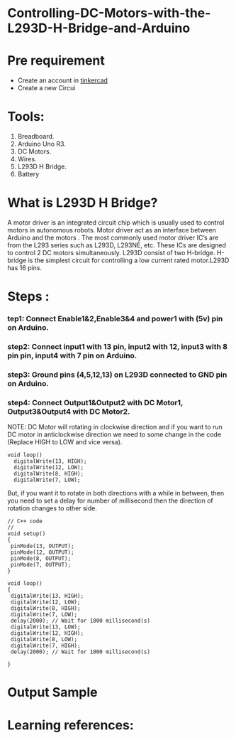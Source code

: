 # Controlling-DC-Motors-with-the-L293D-H-Bridge-and-Arduino
# Pre requirement
* Create an account in [tinkercad](https://www.tinkercad.com/)
* Create a new Circui
# Tools:
1. Breadboard.
2. Arduino Uno R3.
3. DC Motors.
4. Wires.
5. L293D H Bridge.
6. Battery
# What is L293D H Bridge?
A motor driver is an integrated circuit chip which is usually used to control motors in autonomous robots. Motor driver act as an interface between Arduino and the motors . The most commonly used motor driver IC’s are from the L293 series such as L293D, L293NE, etc. These ICs are designed to control 2 DC motors simultaneously. L293D consist of two H-bridge. H-bridge is the simplest circuit for controlling a low current rated motor.L293D has 16 pins.

# Steps :
### tep1: Connect Enable1&2,Enable3&4 and power1 with (5v) pin on Arduino.
### step2: Connect input1 with 13 pin, input2 with 12, input3 with 8 pin pin, input4 with 7 pin on Arduino.
### step3: Ground pins (4,5,12,13) on L293D connected to GND pin on Arduino.
### step4: Connect Output1&Output2 with DC Motor1, Output3&Output4 with DC Motor2.
 NOTE: DC Motor will rotating in clockwise direction and if you want to run DC motor in anticlockwise direction we need to some change in the code (Replace HIGH to LOW and vice versa). 
```
void loop()
  digitalWrite(13, HIGH);
  digitalWrite(12, LOW);
  digitalWrite(8, HIGH);
  digitalWrite(7, LOW);
 ```
But, if you want it to rotate in both directions with a while in between, then you need to set a delay for number of millisecond then the direction of rotation changes to other side.
 ```
 // C++ code
//
void setup()
{
  pinMode(13, OUTPUT);
  pinMode(12, OUTPUT);
  pinMode(8, OUTPUT);
  pinMode(7, OUTPUT);
}

void loop()
{
  digitalWrite(13, HIGH);
  digitalWrite(12, LOW);
  digitalWrite(8, HIGH);
  digitalWrite(7, LOW);
  delay(2000); // Wait for 1000 millisecond(s)
  digitalWrite(13, LOW);
  digitalWrite(12, HIGH);
  digitalWrite(8, LOW);
  digitalWrite(7, HIGH);
  delay(2000); // Wait for 1000 millisecond(s)
 
}

 ```
# Output Sample
# Learning references:
